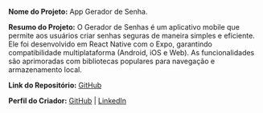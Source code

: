 **Nome do Projeto:** App Gerador de Senha.

**Resumo do Projeto:** O Gerador de Senhas é um aplicativo mobile que permite aos usuários criar senhas seguras de maneira simples e eficiente. Ele foi desenvolvido em React Native com o Expo, garantindo compatibilidade multiplataforma (Android, iOS e Web). As funcionalidades são aprimoradas com bibliotecas populares para navegação e armazenamento local.

**Link do Repositório:** [GitHub](https://github.com/Pablocdeoliveira/Gerador_de_Senha)

**Perfil do Criador:** [GitHub](https://github.com/Pablocdeoliveira) | [LinkedIn](https://www.linkedin.com/in/pablo-oliveira-ab3465321?utm_source=share&utm_campaign=share_via&utm_content=profile&utm_medium=android_app)
